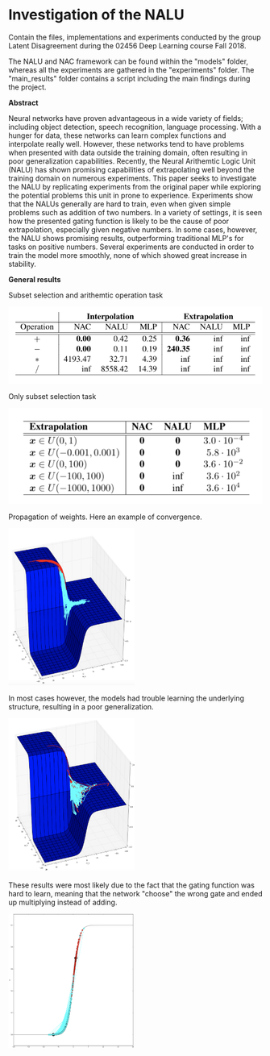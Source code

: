 # Investigation of the NALU

Contain the files, implementations and experiments conducted by the group Latent Disagreement during the 02456 Deep Learning course Fall 2018.

The NALU and NAC framework can be found within the "models" folder, whereas all the experiments are gathered in the "experiments" folder. The "main_results" folder contains a script including the main findings during the project.

**Abstract**

Neural networks have proven advantageous in a wide variety of fields; including object detection, speech recognition, language processing. With a hunger for data, these networks can learn complex functions and interpolate really well. However, these networks tend to have problems when presented with data outside the training domain, often resulting in poor generalization capabilities. Recently, the Neural Arithemtic Logic Unit (NALU) has shown promising capabilities of extrapolating well beyond the training domain on numerous experiments. This paper seeks to investigate the NALU by replicating experiments from the original paper while exploring the potential problems this unit in prone to experience. Experiments show that the NALUs generally are hard to train, even when given simple problems such as addition of two numbers. In a variety of settings, it is seen how the presented gating function is likely to be the cause of poor extrapolation, especially given negative numbers. In some cases, however, the NALU shows promising results, outperforming traditional MLP's for tasks on positive numbers. Several experiments are conducted in order to train the model more smoothly, none of which showed great increase in stability.

**General results**

Subset selection and arithemtic operation task

![alt text](https://github.com/FrederikWarburg/latent_disagreement/blob/master/Images/FullTask.png)

Only subset selection task

![alt text](https://github.com/FrederikWarburg/latent_disagreement/blob/master/Images/SubsetTask.png)

Propagation of weights. Here an example of convergence.

<img src="https://github.com/FrederikWarburg/latent_disagreement/blob/master/Images/kai_uni_conv.png" width="250">

In most cases however, the models had trouble learning the underlying structure, resulting in a poor generalization.

<img src="https://github.com/FrederikWarburg/latent_disagreement/blob/master/Images/kai_uni_div.png" width="250">

These results were most likely due to the fact that the gating function was hard to learn, meaning that the network "choose" the wrong gate and ended up multiplying instead of adding.

<img src="https://github.com/FrederikWarburg/latent_disagreement/blob/master/Images/kai_uni_div_g.png" width="250">

